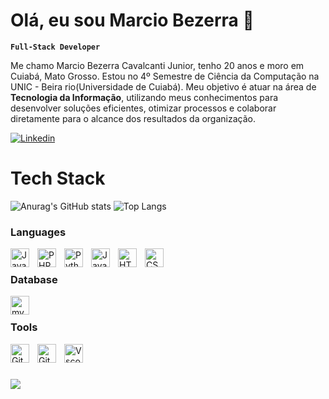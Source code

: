 # Olá, eu sou Marcio Bezerra  👋
**`Full-Stack Developer`**

Me chamo Marcio Bezerra Cavalcanti Junior, tenho 20 anos e moro em Cuiabá, Mato Grosso. Estou no 4º Semestre de Ciência da Computação na UNIC - Beira rio(Universidade de Cuiabá).
Meu objetivo é atuar na área de **Tecnologia da Informação**, utilizando meus conhecimentos para desenvolver soluções eficientes, otimizar processos e colaborar diretamente para o alcance dos resultados da organização. 


[![Linkedin](https://img.shields.io/badge/LinkedIn-0077B5?style=for-the-badge&logo=linkedin&logoColor=white)]( https://www.linkedin.com/in/marcio-bezerra-a61b5b2b6/)

# Tech Stack

![Anurag's GitHub stats](https://github-readme-stats.vercel.app/api?username=MarcioBezerra-des&show_icons=true&theme=transparent)
![Top Langs](https://github-readme-stats.vercel.app/api/top-langs/?username=MarcioBezerra-des&size_weight=0.5&count_weight=0.5)

### Languages

<img 
    align="left" 
    alt="JavaScript" 
    title="JavaScript"
    width="30px" 
    style="padding-right: 10px;" 
    src="https://cdn.jsdelivr.net/gh/devicons/devicon@latest/icons/javascript/javascript-original.svg" 
/>
<img 
    align="left" 
    alt="PHP" 
    title="PHP"
    width="30px" 
    style="padding-right: 10px;" 
    src="https://cdn.jsdelivr.net/gh/devicons/devicon@latest/icons/php/php-original.svg" 
/>
<img 
    align="left" 
    alt="Python" 
    title="Python"
    width="30px" 
    style="padding-right: 10px;" 
    src="https://cdn.jsdelivr.net/gh/devicons/devicon@latest/icons/python/python-original.svg" 
/>
<img 
    align="left" 
    alt="Java" 
    title="Java"
    width="30px" 
    style="padding-right: 10px;" 
    src="https://cdn.jsdelivr.net/gh/devicons/devicon@latest/icons/java/java-original.svg"
/>
<img 
    align="left" 
    alt="HTML"
    title="HTML" 
    width="30px" 
    style="padding-right: 10px;" 
    src="https://cdn.jsdelivr.net/gh/devicons/devicon@latest/icons/html5/html5-original.svg" 
/>
<img 
    align="left" 
    alt="CSS" 
    title="CSS"
    width="30px" 
    style="padding-right: 10px;" 
    src="https://cdn.jsdelivr.net/gh/devicons/devicon@latest/icons/css3/css3-original.svg" 
/>
<br/>

### Database

<img 
    align="left" 
    alt="mySQL" 
    title="mySQL"
    width="30px" 
    style="padding-right: 10px;" 
    src="https://cdn.jsdelivr.net/gh/devicons/devicon@latest/icons/mysql/mysql-original.svg"
/>
<br/>

### Tools


<img 
    align="left" 
    alt="Git" 
    title="Git"
    width="30px" 
    style="padding-right: 10px;" 
    src="https://cdn.jsdelivr.net/gh/devicons/devicon@latest/icons/git/git-original.svg"
/>
<img 
    align="left" 
    alt="Github" 
    title="Github"
    width="30px" 
    style="padding-right: 10px;" 
    src="https://cdn.jsdelivr.net/gh/devicons/devicon@latest/icons/github/github-original.svg"
/>
<img 
    align="left" 
    alt="Vscode" 
    title="Vscode"
    width="30px" 
    style="padding-right: 10px;" 
    src="https://cdn.jsdelivr.net/gh/devicons/devicon@latest/icons/vscode/vscode-original.svg"
/>
</br>
# 

<img src="https://i.pinimg.com/originals/b0/28/2b/b0282b4561a88ab1885bf936aac3d147.gif">
<!--
**MarcioBezerra-des/MarcioBezerra-des** is a ✨ _special_ ✨ repository because its `README.md` (this file) appears on your GitHub profile.

Here are some ideas to get you started:

- 🔭 I’m currently working on ...
- 🌱 I’m currently learning ...
- 👯 I’m looking to collaborate on ...
- 🤔 I’m looking for help with ...
- 💬 Ask me about ...
- 📫 How to reach me: ...
- 😄 Pronouns: ...
- ⚡ Fun fact: ...
-->
